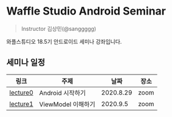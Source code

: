 # Waffle Studio Android Seminar

> Instructor 김상민(@sanggggg)

와플스튜디오 18.5기 안드로이드 세미나 강좌입니다. 

## 세미나 일정

| 링크 | 주제 | 날짜 | 장소 |
| --- | --- | --- | --- |
| [lecture0](lecture0.md) | Android 시작하기 | 2020.8.29 | zoom |
| [lecture1](lecture1.md) | ViewModel 이해하기 | 2020.9.5 | zoom |
